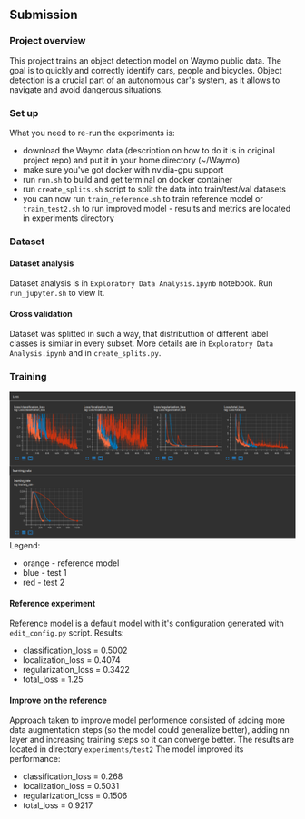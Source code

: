 ## Submission

### Project overview
This project trains an object detection model on Waymo public data. The goal is to quickly and correctly identify cars, people and bicycles.
Object detection is a crucial part of an autonomous car's system, as it allows to navigate and avoid dangerous situations.

### Set up
What you need to re-run the experiments is: 
* download the Waymo data (description on how to do it is in original project repo) and put it in your home directory (~/Waymo) 
* make sure you've got docker with nvidia-gpu support
* run `run.sh` to build and get terminal on docker container
* run `create_splits.sh` script to split the data into train/test/val datasets
* you can now run `train_reference.sh` to train reference model or `train_test2.sh` to run improved model - results and metrics are located in experiments directory

### Dataset
#### Dataset analysis
Dataset analysis is in `Exploratory Data Analysis.ipynb` notebook. Run `run_jupyter.sh` to view it.

#### Cross validation
Dataset was splitted in such a way, that distributtion of different label classes is similar in every subset. More details are in `Exploratory Data Analysis.ipynb` and in `create_splits.py`.

### Training
![metrics](img/metrics.png)
Legend:
* orange - reference model
* blue - test 1
* red - test 2


#### Reference experiment
Reference model is a default model with it's configuration generated with `edit_config.py` script.
Results:
* classification_loss = 0.5002
* localization_loss = 0.4074
* regularization_loss = 0.3422
* total_loss = 1.25

#### Improve on the reference
Approach taken to improve model performence consisted of adding more data augmentation steps (so the model could generalize better), adding nn layer and increasing training steps so it can converge better.
The results are located in directory `experiments/test2`
The model improved its performance:
* classification_loss = 0.268
* localization_loss = 0.5031
* regularization_loss = 0.1506
* total_loss = 0.9217

